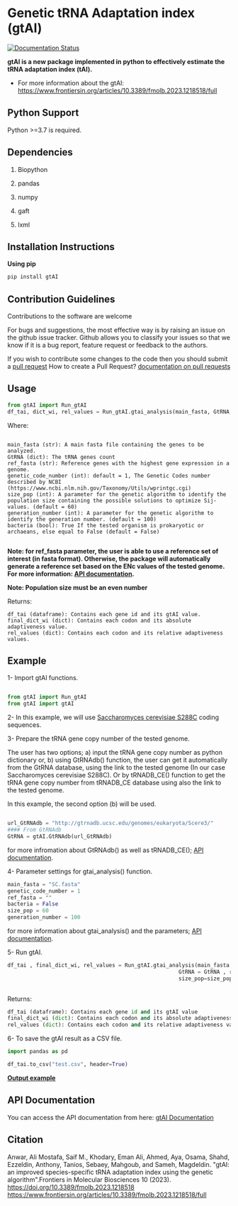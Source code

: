 # Genetic tRNA Adaptation index (gtAI)

[![Documentation Status](https://readthedocs.org/projects/gtai/badge/?version=latest)](https://gtai.readthedocs.io/en/latest/?badge=latest)

**gtAI is a new package implemented in python to effectively estimate the tRNA adaptation index (tAI).**

- For more information about the gtAI: https://www.frontiersin.org/articles/10.3389/fmolb.2023.1218518/full

## Python Support

Python >=3.7 is required.

## Dependencies

1. Biopython

2. pandas

3. numpy

4. gaft

5. lxml 

## Installation Instructions

**Using pip**

```python
pip install gtAI
```

## Contribution Guidelines

Contributions to the software are welcome

For bugs and suggestions, the most effective way is by raising an issue on the github issue tracker. 
Github allows you to classify your issues so that we know if it is a bug report, feature request or feedback to the authors.

If you wish to contribute some changes to the code then you should submit a [pull request](https://github.com/AliYoussef96/gtAI/pulls)
How to create a Pull Request? [documentation on pull requests](https://help.github.com/en/articles/about-pull-requests)

## Usage

```python
from gtAI import Run_gtAI
df_tai, dict_wi, rel_values = Run_gtAI.gtai_analysis(main_fasta, GtRNA, genetic_code_number, size_pop, generation_number=50, ref_fasta= ref_fasta, bacteria=False)
```

Where:

```

main_fasta (str): A main fasta file containing the genes to be analyzed.
GtRNA (dict): The tRNA genes count
ref_fasta (str): Reference genes with the highest gene expression in a genome.
genetic_code_number (int): default = 1, The Genetic Codes number described by NCBI (https://www.ncbi.nlm.nih.gov/Taxonomy/Utils/wprintgc.cgi)
size_pop (int): A parameter for the genetic algorithm to identify the population size containing the possible solutions to optimize Sij-values. (default = 60)
generation_number (int): A parameter for the genetic algorithm to identify the generation number. (default = 100)
bacteria (bool): True If the tested organism is prokaryotic or archaeans, else equal to False (default = False)


```

**Note: for ref_fasta parameter, the user is able to use a reference set of interest (in fasta format). Otherwise, the package will automatically generate a reference set based on the ENc values of the tested genome. For more information: [API documentation](https://gtai.readthedocs.io/en/latest/?badge=latest).**


**Note: Population size must be an even number**

Returns:

```
df_tai (dataframe): Contains each gene id and its gtAI value.
final_dict_wi (dict): Contains each codon and its absolute adaptiveness value.
rel_values (dict): Contains each codon and its relative adaptiveness values.
```

## Example

1- Import gtAI functions.

```python

from gtAI import Run_gtAI
from gtAI import gtAI 
```

2- In this example, we will use [Saccharomyces cerevisiae S288C](https://www.ncbi.nlm.nih.gov/genome/browse/#!/eukaryotes/15/Saccharomyces%20cerevisiae%20S288c) coding sequences.

3- Prepare the tRNA gene copy number of the tested genome.

The user has two options;  a) input the tRNA gene copy number as python dictionary or, b) using GtRNAdb() function, the user can get it automatically from the GtRNA database, using the link to the tested genome (In our case Saccharomyces cerevisiae S288C). 
Or by tRNADB_CE() function to get the tRNA gene copy number from tRNADB_CE database using also the link to the tested genome. 

In this example, the second option (b) will be used.

```python

url_GtRNAdb = "http://gtrnadb.ucsc.edu/genomes/eukaryota/Scere3/"
#### From GtRNAdb
GtRNA = gtAI.GtRNAdb(url_GtRNAdb)

```

for more infromation about GtRNAdb() as well as tRNADB_CE(); [API documentation](https://gtai.readthedocs.io/en/latest/?badge=latest).

4- Parameter settings for gtai_analysis() function.

```python
main_fasta = "SC.fasta"
genetic_code_number = 1
ref_fasta = ""
bacteria = False
size_pop = 60
generation_number = 100

```

for more information about gtai_analysis() and the parameters; [API documentation](https://gtai.readthedocs.io/en/latest/?badge=latest).

5- Run gtAI.

```python
df_tai , final_dict_wi, rel_values = Run_gtAI.gtai_analysis(main_fasta = main_fasta,
                                                      GtRNA = GtRNA , ref_fasta = ref_fasta, genetic_code_number = genetic_code_number,
                                                      size_pop=size_pop, generation_number=generation_number, bacteria=bacteria )
                                                      
```

Returns:

```python
df_tai (dataframe): Contains each gene id and its gtAI value 
final_dict_wi (dict): Contains each codon and its absolute adaptiveness value
rel_values (dict): Contains each codon and its relative adaptiveness values
```

6- To save the gtAI result as a CSV file.


```python
import pandas as pd

df_tai.to_csv("test.csv", header=True)
```

[**Output example**](https://github.com/AliYoussef96/gtAI/blob/master/Saccharomyces%20cerevisiae%20S288c.csv)

## API Documentation

You can access the API documentation from here: [gtAI Documentation](https://gtai.readthedocs.io/en/latest/?badge=latest)


## Citation

Anwar, Ali Mostafa, Saif M., Khodary, Eman Ali, Ahmed, Aya, Osama, Shahd, Ezzeldin, Anthony, Tanios, Sebaey, Mahgoub, and Sameh, Magdeldin. "gtAI: an improved species-specific tRNA adaptation index using the genetic algorithm".Frontiers in Molecular Biosciences 10 (2023).  https://doi.org/10.3389/fmolb.2023.1218518
https://www.frontiersin.org/articles/10.3389/fmolb.2023.1218518/full
